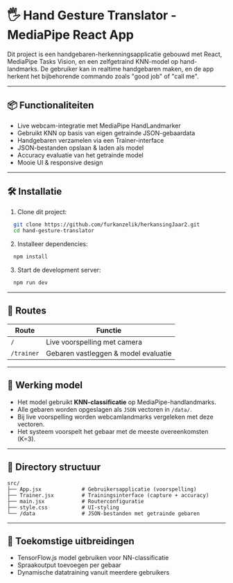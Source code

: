 # 🖐️ Hand Gesture Translator - MediaPipe React App

Dit project is een handgebaren-herkenningsapplicatie gebouwd met React, MediaPipe Tasks Vision, en een zelfgetraind KNN-model op hand-landmarks. De gebruiker kan in realtime handgebaren maken, en de app herkent het bijbehorende commando zoals "good job" of "call me".

---

## 📦 Functionaliteiten

- Live webcam-integratie met MediaPipe HandLandmarker
- Gebruikt KNN op basis van eigen getrainde JSON-gebaardata
- Handgebaren verzamelen via een Trainer-interface
- JSON-bestanden opslaan & laden als model
- Accuracy evaluatie van het getrainde model
- Mooie UI & responsive design

---

## 🛠️ Installatie

1. Clone dit project:

```bash
  git clone https://github.com/furkanzelik/herkansingJaar2.git
  cd hand-gesture-translator
```

2. Installeer dependencies:

```bash
  npm install
```

3. Start de development server:

```bash
  npm run dev
```

---

## 🧭 Routes

| Route       | Functie                                |
|-------------|-----------------------------------------|
| `/`         | Live voorspelling met camera            |
| `/trainer`  | Gebaren vastleggen & model evaluatie    |

---

## 🧠 Werking model

- Het model gebruikt **KNN-classificatie** op MediaPipe-handlandmarks.
- Alle gebaren worden opgeslagen als `JSON` vectoren in `/data/`.
- Bij live voorspelling worden webcamlandmarks vergeleken met deze vectoren.
- Het systeem voorspelt het gebaar met de meeste overeenkomsten (K=3).

---



## 📁 Directory structuur

```
src/
├── App.jsx             # Gebruikersapplicatie (voorspelling)
├── Trainer.jsx         # Trainingsinterface (capture + accuracy)
├── main.jsx            # Routerconfiguratie
├── style.css           # UI-styling
└── /data               # JSON-bestanden met getrainde gebaren
```

---

## 🚀 Toekomstige uitbreidingen

- TensorFlow.js model gebruiken voor NN-classificatie
- Spraakoutput toevoegen per gebaar
- Dynamische datatraining vanuit meerdere gebruikers

